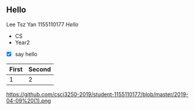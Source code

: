 ## Hello
Lee Tsz Yan
1155110177
*Hello*
* CS
* Year2

- [x] say hello

First  | Second
------------ | -------------
 1 | 2


https://github.com/csci3250-2019/student-1155110177/blob/master/2019-04-09%20(1).png
